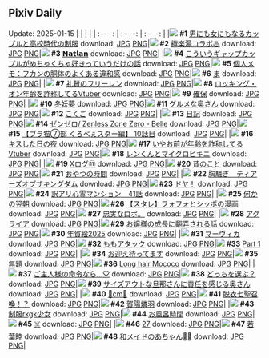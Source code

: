 ## Pixiv Daily
Update: 2025-01-15
|      |      |      |
| :----: | :----: | :----: |
|![](https://pixiv.microyu.workers.dev/c/240x480/img-master/img/2025/01/13/00/00/42/126163360_p0_master1200.jpg) **#1** [男にも女にもなるカップルと高校時代の制服](https://www.pixiv.net/artworks/126163360) download: [JPG](https://pixiv.microyu.workers.dev/img-original/img/2025/01/13/00/00/42/126163360_p0.jpg) [PNG](https://pixiv.microyu.workers.dev/img-original/img/2025/01/13/00/00/42/126163360_p0.png)|![](https://pixiv.microyu.workers.dev/c/240x480/img-master/img/2025/01/14/19/03/26/126217499_p0_master1200.jpg) **#2** [極楽湯コラボ♨](https://www.pixiv.net/artworks/126217499) download: [JPG](https://pixiv.microyu.workers.dev/img-original/img/2025/01/14/19/03/26/126217499_p0.jpg) [PNG](https://pixiv.microyu.workers.dev/img-original/img/2025/01/14/19/03/26/126217499_p0.png)|![](https://pixiv.microyu.workers.dev/c/240x480/img-master/img/2025/01/13/00/48/32/126165336_p0_master1200.jpg) **#3** [𝗡𝗮𝘁𝗹𝗮𝗻](https://www.pixiv.net/artworks/126165336) download: [JPG](https://pixiv.microyu.workers.dev/img-original/img/2025/01/13/00/48/32/126165336_p0.jpg) [PNG](https://pixiv.microyu.workers.dev/img-original/img/2025/01/13/00/48/32/126165336_p0.png)|
|![](https://pixiv.microyu.workers.dev/c/240x480/img-master/img/2025/01/14/17/52/17/126215532_p0_master1200.jpg) **#4** [こういうギャップカップルがめちゃくちゃ好きっていうだけの話](https://www.pixiv.net/artworks/126215532) download: [JPG](https://pixiv.microyu.workers.dev/img-original/img/2025/01/14/17/52/17/126215532_p0.jpg) [PNG](https://pixiv.microyu.workers.dev/img-original/img/2025/01/14/17/52/17/126215532_p0.png)|![](https://pixiv.microyu.workers.dev/c/240x480/img-master/img/2025/01/14/06/00/07/126204980_p0_master1200.jpg) **#5** [個人メモ：フカンの胴体のよくある違和感](https://www.pixiv.net/artworks/126204980) download: [JPG](https://pixiv.microyu.workers.dev/img-original/img/2025/01/14/06/00/07/126204980_p0.jpg) [PNG](https://pixiv.microyu.workers.dev/img-original/img/2025/01/14/06/00/07/126204980_p0.png)|![](https://pixiv.microyu.workers.dev/c/240x480/img-master/img/2025/01/13/04/30/01/126169499_p0_master1200.jpg) **#6** [ま](https://www.pixiv.net/artworks/126169499) download: [JPG](https://pixiv.microyu.workers.dev/img-original/img/2025/01/13/04/30/01/126169499_p0.jpg) [PNG](https://pixiv.microyu.workers.dev/img-original/img/2025/01/13/04/30/01/126169499_p0.png)|
|![](https://pixiv.microyu.workers.dev/c/240x480/img-master/img/2025/01/13/09/27/54/126173450_p0_master1200.jpg) **#7** [礼賛のフリーレン](https://www.pixiv.net/artworks/126173450) download: [JPG](https://pixiv.microyu.workers.dev/img-original/img/2025/01/13/09/27/54/126173450_p0.jpg) [PNG](https://pixiv.microyu.workers.dev/img-original/img/2025/01/13/09/27/54/126173450_p0.png)|![](https://pixiv.microyu.workers.dev/c/240x480/img-master/img/2025/01/13/21/15/40/126191699_p0_master1200.jpg) **#8** [ロッキング・オン年齢を詐称してるVtuber](https://www.pixiv.net/artworks/126191699) download: [JPG](https://pixiv.microyu.workers.dev/img-original/img/2025/01/13/21/15/40/126191699_p0.jpg) [PNG](https://pixiv.microyu.workers.dev/img-original/img/2025/01/13/21/15/40/126191699_p0.png)|![](https://pixiv.microyu.workers.dev/c/240x480/img-master/img/2025/01/13/18/00/15/126185175_p0_master1200.jpg) **#9** [確保](https://www.pixiv.net/artworks/126185175) download: [JPG](https://pixiv.microyu.workers.dev/img-original/img/2025/01/13/18/00/15/126185175_p0.jpg) [PNG](https://pixiv.microyu.workers.dev/img-original/img/2025/01/13/18/00/15/126185175_p0.png)|
|![](https://pixiv.microyu.workers.dev/c/240x480/img-master/img/2025/01/13/00/54/33/126165513_p0_master1200.jpg) **#10** [冬妖夢](https://www.pixiv.net/artworks/126165513) download: [JPG](https://pixiv.microyu.workers.dev/img-original/img/2025/01/13/00/54/33/126165513_p0.jpg) [PNG](https://pixiv.microyu.workers.dev/img-original/img/2025/01/13/00/54/33/126165513_p0.png)|![](https://pixiv.microyu.workers.dev/c/240x480/img-master/img/2025/01/13/00/05/13/126163753_p0_master1200.jpg) **#11** [グルメな奥さん](https://www.pixiv.net/artworks/126163753) download: [JPG](https://pixiv.microyu.workers.dev/img-original/img/2025/01/13/00/05/13/126163753_p0.jpg) [PNG](https://pixiv.microyu.workers.dev/img-original/img/2025/01/13/00/05/13/126163753_p0.png)|![](https://pixiv.microyu.workers.dev/c/240x480/img-master/img/2025/01/13/19/08/47/126187457_p0_master1200.jpg) **#12** [こくご](https://www.pixiv.net/artworks/126187457) download: [JPG](https://pixiv.microyu.workers.dev/img-original/img/2025/01/13/19/08/47/126187457_p0.jpg) [PNG](https://pixiv.microyu.workers.dev/img-original/img/2025/01/13/19/08/47/126187457_p0.png)|
|![](https://pixiv.microyu.workers.dev/c/240x480/img-master/img/2025/01/13/09/39/04/126173598_p0_master1200.jpg) **#13** [日記](https://www.pixiv.net/artworks/126173598) download: [JPG](https://pixiv.microyu.workers.dev/img-original/img/2025/01/13/09/39/04/126173598_p0.jpg) [PNG](https://pixiv.microyu.workers.dev/img-original/img/2025/01/13/09/39/04/126173598_p0.png)|![](https://pixiv.microyu.workers.dev/c/240x480/img-master/img/2025/01/13/22/22/52/126194190_p0_master1200.jpg) **#14** [ゼンゼロ/ Zenless Zone Zero - Belle](https://www.pixiv.net/artworks/126194190) download: [JPG](https://pixiv.microyu.workers.dev/img-original/img/2025/01/13/22/22/52/126194190_p0.jpg) [PNG](https://pixiv.microyu.workers.dev/img-original/img/2025/01/13/22/22/52/126194190_p0.png)|![](https://pixiv.microyu.workers.dev/c/240x480/img-master/img/2025/01/14/19/00/25/126217386_p0_master1200.jpg) **#15** [【ブラ猫⑦部 くろべぇスター編】 10話目](https://www.pixiv.net/artworks/126217386) download: [JPG](https://pixiv.microyu.workers.dev/img-original/img/2025/01/14/19/00/25/126217386_p0.jpg) [PNG](https://pixiv.microyu.workers.dev/img-original/img/2025/01/14/19/00/25/126217386_p0.png)|
|![](https://pixiv.microyu.workers.dev/c/240x480/img-master/img/2025/01/13/00/26/00/126164589_p0_master1200.jpg) **#16** [キスした日の夜](https://www.pixiv.net/artworks/126164589) download: [JPG](https://pixiv.microyu.workers.dev/img-original/img/2025/01/13/00/26/00/126164589_p0.jpg) [PNG](https://pixiv.microyu.workers.dev/img-original/img/2025/01/13/00/26/00/126164589_p0.png)|![](https://pixiv.microyu.workers.dev/c/240x480/img-master/img/2025/01/14/21/11/57/126221219_p0_master1200.jpg) **#17** [いやお前が年齢を詐称してるVtuber](https://www.pixiv.net/artworks/126221219) download: [JPG](https://pixiv.microyu.workers.dev/img-original/img/2025/01/14/21/11/57/126221219_p0.jpg) [PNG](https://pixiv.microyu.workers.dev/img-original/img/2025/01/14/21/11/57/126221219_p0.png)|![](https://pixiv.microyu.workers.dev/c/240x480/img-master/img/2025/01/13/09/01/35/126173059_p0_master1200.jpg) **#18** [レンくんとマイクロビキニ](https://www.pixiv.net/artworks/126173059) download: [JPG](https://pixiv.microyu.workers.dev/img-original/img/2025/01/13/09/01/35/126173059_p0.jpg) [PNG](https://pixiv.microyu.workers.dev/img-original/img/2025/01/13/09/01/35/126173059_p0.png)|
|![](https://pixiv.microyu.workers.dev/c/240x480/img-master/img/2025/01/13/22/44/19/126194952_p0_master1200.jpg) **#19** [Xログ⑪](https://www.pixiv.net/artworks/126194952) download: [JPG](https://pixiv.microyu.workers.dev/img-original/img/2025/01/13/22/44/19/126194952_p0.jpg) [PNG](https://pixiv.microyu.workers.dev/img-original/img/2025/01/13/22/44/19/126194952_p0.png)|![](https://pixiv.microyu.workers.dev/c/240x480/img-master/img/2025/01/13/13/37/30/126178616_p0_master1200.jpg) **#20** [昔のこと](https://www.pixiv.net/artworks/126178616) download: [JPG](https://pixiv.microyu.workers.dev/img-original/img/2025/01/13/13/37/30/126178616_p0.jpg) [PNG](https://pixiv.microyu.workers.dev/img-original/img/2025/01/13/13/37/30/126178616_p0.png)|![](https://pixiv.microyu.workers.dev/c/240x480/img-master/img/2025/01/13/00/30/38/126164789_p0_master1200.jpg) **#21** [おやつの時間](https://www.pixiv.net/artworks/126164789) download: [JPG](https://pixiv.microyu.workers.dev/img-original/img/2025/01/13/00/30/38/126164789_p0.jpg) [PNG](https://pixiv.microyu.workers.dev/img-original/img/2025/01/13/00/30/38/126164789_p0.png)|
|![](https://pixiv.microyu.workers.dev/c/240x480/img-master/img/2025/01/13/10/33/27/126174564_p0_master1200.jpg) **#22** [胸騒ぎ　ティアーズオブザキングダム](https://www.pixiv.net/artworks/126174564) download: [JPG](https://pixiv.microyu.workers.dev/img-original/img/2025/01/13/10/33/27/126174564_p0.jpg) [PNG](https://pixiv.microyu.workers.dev/img-original/img/2025/01/13/10/33/27/126174564_p0.png)|![](https://pixiv.microyu.workers.dev/c/240x480/img-master/img/2025/01/13/00/00/17/126163250_p0_master1200.jpg) **#23** [ドヤ！](https://www.pixiv.net/artworks/126163250) download: [JPG](https://pixiv.microyu.workers.dev/img-original/img/2025/01/13/00/00/17/126163250_p0.jpg) [PNG](https://pixiv.microyu.workers.dev/img-original/img/2025/01/13/00/00/17/126163250_p0.png)|![](https://pixiv.microyu.workers.dev/c/240x480/img-master/img/2025/01/14/13/21/24/126211041_p0_master1200.jpg) **#24** [訳アリ心霊マンション　41話](https://www.pixiv.net/artworks/126211041) download: [JPG](https://pixiv.microyu.workers.dev/img-original/img/2025/01/14/13/21/24/126211041_p0.jpg) [PNG](https://pixiv.microyu.workers.dev/img-original/img/2025/01/14/13/21/24/126211041_p0.png)|
|![](https://pixiv.microyu.workers.dev/c/240x480/img-master/img/2025/01/13/17/09/35/126183684_p0_master1200.jpg) **#25** [何かの翌朝](https://www.pixiv.net/artworks/126183684) download: [JPG](https://pixiv.microyu.workers.dev/img-original/img/2025/01/13/17/09/35/126183684_p0.jpg) [PNG](https://pixiv.microyu.workers.dev/img-original/img/2025/01/13/17/09/35/126183684_p0.png)|![](https://pixiv.microyu.workers.dev/c/240x480/img-master/img/2025/01/14/17/28/47/126215016_p0_master1200.jpg) **#26** [【スタレ】フォフォとシッポの漫画](https://www.pixiv.net/artworks/126215016) download: [JPG](https://pixiv.microyu.workers.dev/img-original/img/2025/01/14/17/28/47/126215016_p0.jpg) [PNG](https://pixiv.microyu.workers.dev/img-original/img/2025/01/14/17/28/47/126215016_p0.png)|![](https://pixiv.microyu.workers.dev/c/240x480/img-master/img/2025/01/13/06/38/29/126171028_p0_master1200.jpg) **#27** [忠実なロボ。](https://www.pixiv.net/artworks/126171028) download: [JPG](https://pixiv.microyu.workers.dev/img-original/img/2025/01/13/06/38/29/126171028_p0.jpg) [PNG](https://pixiv.microyu.workers.dev/img-original/img/2025/01/13/06/38/29/126171028_p0.png)|
|![](https://pixiv.microyu.workers.dev/c/240x480/img-master/img/2025/01/13/01/08/16/126165905_p0_master1200.jpg) **#28** [アグライア](https://www.pixiv.net/artworks/126165905) download: [JPG](https://pixiv.microyu.workers.dev/img-original/img/2025/01/13/01/08/16/126165905_p0.jpg) [PNG](https://pixiv.microyu.workers.dev/img-original/img/2025/01/13/01/08/16/126165905_p0.png)|![](https://pixiv.microyu.workers.dev/c/240x480/img-master/img/2025/01/13/00/03/13/126163621_p0_master1200.jpg) **#29** [お嬢様の成長に翻弄される話](https://www.pixiv.net/artworks/126163621) download: [JPG](https://pixiv.microyu.workers.dev/img-original/img/2025/01/13/00/03/13/126163621_p0.jpg) [PNG](https://pixiv.microyu.workers.dev/img-original/img/2025/01/13/00/03/13/126163621_p0.png)|![](https://pixiv.microyu.workers.dev/c/240x480/img-master/img/2025/01/13/19/22/28/126187866_p0_master1200.jpg) **#30** [年賀絵2025](https://www.pixiv.net/artworks/126187866) download: [JPG](https://pixiv.microyu.workers.dev/img-original/img/2025/01/13/19/22/28/126187866_p0.jpg) [PNG](https://pixiv.microyu.workers.dev/img-original/img/2025/01/13/19/22/28/126187866_p0.png)|
|![](https://pixiv.microyu.workers.dev/c/240x480/img-master/img/2025/01/13/00/44/32/126165213_p0_master1200.jpg) **#31** [マーヴィカ](https://www.pixiv.net/artworks/126165213) download: [JPG](https://pixiv.microyu.workers.dev/img-original/img/2025/01/13/00/44/32/126165213_p0.jpg) [PNG](https://pixiv.microyu.workers.dev/img-original/img/2025/01/13/00/44/32/126165213_p0.png)|![](https://pixiv.microyu.workers.dev/c/240x480/img-master/img/2025/01/14/07/42/51/126206337_p0_master1200.jpg) **#32** [ももアタック](https://www.pixiv.net/artworks/126206337) download: [JPG](https://pixiv.microyu.workers.dev/img-original/img/2025/01/14/07/42/51/126206337_p0.jpg) [PNG](https://pixiv.microyu.workers.dev/img-original/img/2025/01/14/07/42/51/126206337_p0.png)|![](https://pixiv.microyu.workers.dev/c/240x480/img-master/img/2025/01/14/00/00/12/126197851_p0_master1200.jpg) **#33** [Part 1](https://www.pixiv.net/artworks/126197851) download: [JPG](https://pixiv.microyu.workers.dev/img-original/img/2025/01/14/00/00/12/126197851_p0.jpg) [PNG](https://pixiv.microyu.workers.dev/img-original/img/2025/01/14/00/00/12/126197851_p0.png)|
|![](https://pixiv.microyu.workers.dev/c/240x480/img-master/img/2025/01/13/13/09/30/126177986_p0_master1200.jpg) **#34** [お迎え待ってます](https://www.pixiv.net/artworks/126177986) download: [JPG](https://pixiv.microyu.workers.dev/img-original/img/2025/01/13/13/09/30/126177986_p0.jpg) [PNG](https://pixiv.microyu.workers.dev/img-original/img/2025/01/13/13/09/30/126177986_p0.png)|![](https://pixiv.microyu.workers.dev/c/240x480/img-master/img/2025/01/14/00/01/22/126198092_p0_master1200.jpg) **#35** [無題](https://www.pixiv.net/artworks/126198092) download: [JPG](https://pixiv.microyu.workers.dev/img-original/img/2025/01/14/00/01/22/126198092_p0.jpg) [PNG](https://pixiv.microyu.workers.dev/img-original/img/2025/01/14/00/01/22/126198092_p0.png)|![](https://pixiv.microyu.workers.dev/c/240x480/img-master/img/2025/01/13/07/16/15/126171511_p0_master1200.jpg) **#36** [Long hair Mococo](https://www.pixiv.net/artworks/126171511) download: [JPG](https://pixiv.microyu.workers.dev/img-original/img/2025/01/13/07/16/15/126171511_p0.jpg) [PNG](https://pixiv.microyu.workers.dev/img-original/img/2025/01/13/07/16/15/126171511_p0.png)|
|![](https://pixiv.microyu.workers.dev/c/240x480/img-master/img/2025/01/13/19/15/42/126187686_p0_master1200.jpg) **#37** [ご主人様の命令なら…♡](https://www.pixiv.net/artworks/126187686) download: [JPG](https://pixiv.microyu.workers.dev/img-original/img/2025/01/13/19/15/42/126187686_p0.jpg) [PNG](https://pixiv.microyu.workers.dev/img-original/img/2025/01/13/19/15/42/126187686_p0.png)|![](https://pixiv.microyu.workers.dev/c/240x480/img-master/img/2025/01/14/00/03/16/126198251_p0_master1200.jpg) **#38** [どっちを選ぶ？](https://www.pixiv.net/artworks/126198251) download: [JPG](https://pixiv.microyu.workers.dev/img-original/img/2025/01/14/00/03/16/126198251_p0.jpg) [PNG](https://pixiv.microyu.workers.dev/img-original/img/2025/01/14/00/03/16/126198251_p0.png)|![](https://pixiv.microyu.workers.dev/c/240x480/img-master/img/2025/01/14/00/04/18/126198327_p0_master1200.jpg) **#39** [サイズアウトな旦那さんに責任を感じる奥さん](https://www.pixiv.net/artworks/126198327) download: [JPG](https://pixiv.microyu.workers.dev/img-original/img/2025/01/14/00/04/18/126198327_p0.jpg) [PNG](https://pixiv.microyu.workers.dev/img-original/img/2025/01/14/00/04/18/126198327_p0.png)|
|![](https://pixiv.microyu.workers.dev/c/240x480/img-master/img/2025/01/13/20/55/21/126190867_p0_master1200.jpg) **#40** [🦋cm🦋](https://www.pixiv.net/artworks/126190867) download: [JPG](https://pixiv.microyu.workers.dev/img-original/img/2025/01/13/20/55/21/126190867_p0.jpg) [PNG](https://pixiv.microyu.workers.dev/img-original/img/2025/01/13/20/55/21/126190867_p0.png)|![](https://pixiv.microyu.workers.dev/c/240x480/img-master/img/2025/01/13/21/02/59/126191261_p0_master1200.jpg) **#41** [脱衣七聖召喚！？](https://www.pixiv.net/artworks/126191261) download: [JPG](https://pixiv.microyu.workers.dev/img-original/img/2025/01/13/21/02/59/126191261_p0.jpg) [PNG](https://pixiv.microyu.workers.dev/img-original/img/2025/01/13/21/02/59/126191261_p0.png)|![](https://pixiv.microyu.workers.dev/c/240x480/img-master/img/2025/01/13/00/11/00/126164009_p0_master1200.jpg) **#42** [賀陽燐羽](https://www.pixiv.net/artworks/126164009) download: [JPG](https://pixiv.microyu.workers.dev/img-original/img/2025/01/13/00/11/00/126164009_p0.jpg) [PNG](https://pixiv.microyu.workers.dev/img-original/img/2025/01/13/00/11/00/126164009_p0.png)|
|![](https://pixiv.microyu.workers.dev/c/240x480/img-master/img/2025/01/14/00/18/59/126198952_p0_master1200.jpg) **#43** [制服rkgk少女](https://www.pixiv.net/artworks/126198952) download: [JPG](https://pixiv.microyu.workers.dev/img-original/img/2025/01/14/00/18/59/126198952_p0.jpg) [PNG](https://pixiv.microyu.workers.dev/img-original/img/2025/01/14/00/18/59/126198952_p0.png)|![](https://pixiv.microyu.workers.dev/c/240x480/img-master/img/2025/01/13/12/25/24/126177014_p0_master1200.jpg) **#44** [お風呂時間](https://www.pixiv.net/artworks/126177014) download: [JPG](https://pixiv.microyu.workers.dev/img-original/img/2025/01/13/12/25/24/126177014_p0.jpg) [PNG](https://pixiv.microyu.workers.dev/img-original/img/2025/01/13/12/25/24/126177014_p0.png)|![](https://pixiv.microyu.workers.dev/c/240x480/img-master/img/2025/01/14/01/23/13/126200925_p0_master1200.jpg) **#45** [☠️](https://www.pixiv.net/artworks/126200925) download: [JPG](https://pixiv.microyu.workers.dev/img-original/img/2025/01/14/01/23/13/126200925_p0.jpg) [PNG](https://pixiv.microyu.workers.dev/img-original/img/2025/01/14/01/23/13/126200925_p0.png)|
|![](https://pixiv.microyu.workers.dev/c/240x480/img-master/img/2025/01/13/18/45/07/126186667_p0_master1200.jpg) **#46** [27](https://www.pixiv.net/artworks/126186667) download: [JPG](https://pixiv.microyu.workers.dev/img-original/img/2025/01/13/18/45/07/126186667_p0.jpg) [PNG](https://pixiv.microyu.workers.dev/img-original/img/2025/01/13/18/45/07/126186667_p0.png)|![](https://pixiv.microyu.workers.dev/c/240x480/img-master/img/2025/01/14/23/18/48/126225810_p0_master1200.jpg) **#47** [若葉睦](https://www.pixiv.net/artworks/126225810) download: [JPG](https://pixiv.microyu.workers.dev/img-original/img/2025/01/14/23/18/48/126225810_p0.jpg) [PNG](https://pixiv.microyu.workers.dev/img-original/img/2025/01/14/23/18/48/126225810_p0.png)|![](https://pixiv.microyu.workers.dev/c/240x480/img-master/img/2025/01/13/20/57/11/126190922_p0_master1200.jpg) **#48** [和メイドのあちゃん🌸🎀](https://www.pixiv.net/artworks/126190922) download: [JPG](https://pixiv.microyu.workers.dev/img-original/img/2025/01/13/20/57/11/126190922_p0.jpg) [PNG](https://pixiv.microyu.workers.dev/img-original/img/2025/01/13/20/57/11/126190922_p0.png)|
